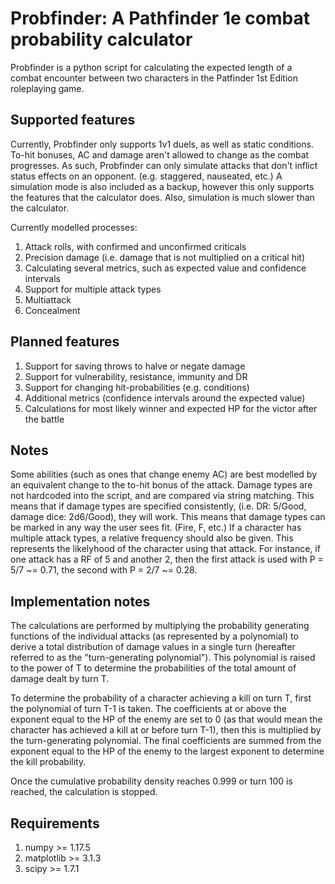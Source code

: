 # Probfinder: A Pathfinder 1e combat probability calculator
Probfinder is a python script for calculating the expected length of a combat encounter between two characters in the Patfinder 1st Edition roleplaying game. 

## Supported features
Currently, Probfinder only supports 1v1 duels, as well as static conditions.
To-hit bonuses, AC and damage aren't allowed to change as the combat progresses.
As such, Probfinder can only simulate attacks that don't inflict status effects on an opponent. (e.g. staggered, nauseated, etc.)
A simulation mode is also included as a backup, however this only supports the features that the calculator does.
Also, simulation is much slower than the calculator.

Currently modelled processes:
1. Attack rolls, with confirmed and unconfirmed criticals
2. Precision damage (i.e. damage that is not multiplied on a critical hit)
3. Calculating several metrics, such as expected value and confidence intervals
4. Support for multiple attack types
5. Multiattack
6. Concealment

## Planned features
1. Support for saving throws to halve or negate damage
2. Support for vulnerability, resistance, immunity and DR
3. Support for changing hit-probabilities (e.g. conditions)
4. Additional metrics (confidence intervals around the expected value)
5. Calculations for most likely winner and expected HP for the victor after the battle

## Notes
Some abilities (such as ones that change enemy AC) are best modelled by an equivalent change to the to-hit bonus of the attack.
Damage types are not hardcoded into the script, and are compared via string matching. This means that if damage types are specified consistently, (i.e. DR: 5/Good, damage dice: 2d6/Good), they will work. This means that damage types can be marked in any way the user sees fit. (Fire, F, etc.)
If a character has multiple attack types, a relative frequency should also be given. This represents the likelyhood of the character using that attack. For instance, if one attack has a RF of 5 and another 2, then the first attack is used with P = 5/7 ~= 0.71, the second with P = 2/7 ~= 0.28. 

## Implementation notes
The calculations are performed by multiplying the probability generating functions of the individual attacks (as represented by a polynomial) to derive a total distribution of damage values in a single turn (hereafter referred to as the "turn-generating polynomial"). This polynomial is raised to the power of T to determine the probabilities of the total amount of damage dealt by turn T. 

To determine the probability of a character achieving a kill on turn T, first the polynomial of turn T-1 is taken. The coefficients at or above the exponent equal to the HP of the enemy are set to 0 (as that would mean the character has achieved a kill at or before turn T-1), then this is multiplied by the turn-generating polynomial. The final coefficients are summed from the exponent equal to the HP of the enemy to the largest exponent to determine the kill probability.

Once the cumulative probability density reaches 0.999 or turn 100 is reached, the calculation is stopped.

## Requirements
1. numpy >= 1.17.5
2. matplotlib >= 3.1.3
3. scipy >= 1.7.1